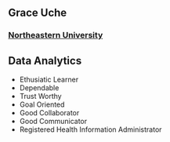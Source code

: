 ## Grace Uche

### [Northeastern University](https://github.com/graceuche/Resume)

## Data Analytics 

- Ethusiatic Learner
- Dependable
- Trust Worthy
- Goal Oriented
- Good Collaborator
- Good Communicator
- Registered Health Information Administrator


